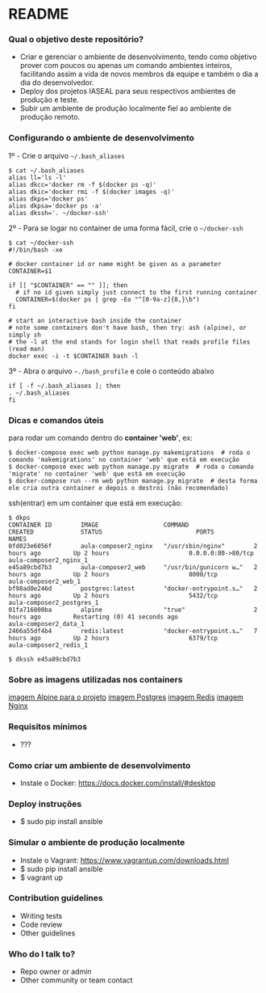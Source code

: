 # README #

### Qual o objetivo deste repositório? ###

* Criar e gerenciar o ambiente de desenvolvimento, tendo como objetivo prover com poucos ou apenas um comando
ambientes inteiros, facilitando assim a vida de novos membros da equipe e também o dia a dia
do desenvolvedor.
* Deploy dos projetos IASEAL para seus respectivos ambientes de produção e teste.
* Subir um ambiente de produção localmente fiel ao ambiente de produção remoto.

### Configurando o ambiente de desenvolvimento ###

1º - Crie o arquivo `~/.bash_aliases`

```ssh
$ cat ~/.bash_aliases
alias ll='ls -l'
alias dkcc='docker rm -f $(docker ps -q)'
alias dkic='docker rmi -f $(docker images -q)'
alias dkps='docker ps'
alias dkpsa='docker ps -a'
alias dkssh='. ~/docker-ssh'
```

2º - Para se logar no container de uma forma fácil, crie o `~/docker-ssh`

```ssh
$ cat ~/docker-ssh
#!/bin/bash -xe

# docker container id or name might be given as a parameter
CONTAINER=$1

if [[ "$CONTAINER" == "" ]]; then
  # if no id given simply just connect to the first running container
  CONTAINER=$(docker ps | grep -Eo "^[0-9a-z]{8,}\b")
fi

# start an interactive bash inside the container
# note some containers don't have bash, then try: ash (alpine), or simply sh
# the -l at the end stands for login shell that reads profile files (read man)
docker exec -i -t $CONTAINER bash -l
```

3º - Abra o arquivo `~./bash_profile` e cole o conteúdo abaixo

```ssh
if [ -f ~/.bash_aliases ]; then
. ~/.bash_aliases
fi
```

### Dicas e comandos úteis ###

para rodar um comando dentro do **container 'web'**, ex:
```ssh
$ docker-compose exec web python manage.py makemigrations  # roda o comando 'makemigrations' no container 'web' que está em execução
$ docker-compose exec web python manage.py migrate  # roda o comando 'migrate' no container 'web' que está em execução
$ docker-compose run --rm web python manage.py migrate  # desta forma ele cria outra container e depois o destroi (não recomendado)
```

ssh(entrar) em um container que está em execução:
```ssh
$ dkps
CONTAINER ID        IMAGE                  COMMAND                  CREATED             STATUS                          PORTS                NAMES
0fd023e6056f        aula-composer2_nginx   "/usr/sbin/nginx"        2 hours ago         Up 2 hours                      0.0.0.0:80->80/tcp   aula-composer2_nginx_1
e45a89cbd7b3        aula-composer2_web     "/usr/bin/gunicorn w…"   2 hours ago         Up 2 hours                      8000/tcp             aula-composer2_web_1
bf98ad0e246d        postgres:latest        "docker-entrypoint.s…"   2 hours ago         Up 2 hours                      5432/tcp             aula-composer2_postgres_1
01fa716800ba        alpine                 "true"                   2 hours ago         Restarting (0) 41 seconds ago                        aula-composer2_data_1
2466a55df4b4        redis:latest           "docker-entrypoint.s…"   7 hours ago         Up 2 hours                      6379/tcp             aula-composer2_redis_1

$ dkssh e45a89cbd7b3
```

### Sobre as imagens utilizadas nos containers ###

[imagem Alpine para o projeto](https://hub.docker.com/_/alpine/)
[imagem Postgres](https://hub.docker.com/_/postgres/)
[imagem Redis](https://hub.docker.com/_/redis/)
[imagem Nginx](https://hub.docker.com/_/nginx/)

### Requisitos mínimos ###
* ???

### Como criar um ambiente de desenvolvimento ###

* Instale o Docker: https://docs.docker.com/install/#desktop

### Deploy instruções ###

* $ sudo pip install ansible

### Simular o ambiente de produção localmente ###

* Instale o Vagrant: https://www.vagrantup.com/downloads.html
* $ sudo pip install ansible
* $ vagrant up

### Contribution guidelines ###

* Writing tests
* Code review
* Other guidelines

### Who do I talk to? ###

* Repo owner or admin
* Other community or team contact